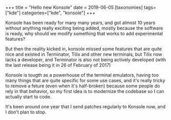 +++
title = "Hello new Konsole"
date = 2019-06-05
[taxonomies]
tags=["kde"]
categories=["kde", "konsole"]
+++

Konsole has been ready for many many years, and got almost 10 years without anything really exciting being added, mostly because the software is ready, why should we modify something that works to add experimental features?
<!-- more -->

But then the reality kicked in, konsole missed some features that are quite nice and existed in Terminator, Tilix and other new terminals, but Tilix now lacks a developer, and Terminator is also not being actively developed (with the last release being it in 26 of February of 2017)

Konsole is tougth as a powerhouse of the terminal emulators, having too many things that are quite specific for some use cases, and it's really tricky to remove a feture (even when it's half-broken) because some people do rely in that behavior, so my first idea is to modernize the codebase so I can actually start to code.

It's been around one year that I send patches regularly to Konsole now, and I don't plan to stop.
